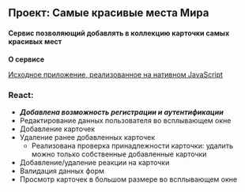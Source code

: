 ## Проект: Самые красивые места Мира

#### Сервис позволяющий добавлять в коллекцию карточки самых красивых мест

**О сервисе**

[Исходное приложение, реализованное на нативном JavaScript](https://github.com/Frontend-Fur-Seal/Beautiful-Places-to-Visit)

### React: 
- ***Добавлена возможность регистрации и аутентификации***
- Редактирование данных пользователя во всплывающем окне
- Добавление карточек
- Удаление ранее добавленных карточек
    - Реализована проверка принадлежности карточки: удалить можно только собственные добавленные карточки
- Добавление/удаление реакции на карточки
- Валидация данных форм
- Просмотр карточек в большом размере во всплывающем окне


